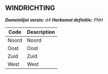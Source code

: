 ## WINDRICHTING

*__Domeinlijst versie:__ d4*
*__Herkomst definitie:__ PNH*

|__Code__ |__Description__	|
|	---	|	---	|
| Noord | Noord |
| Oost | Oost |
| Zuid | Zuid | 
| West | West |
